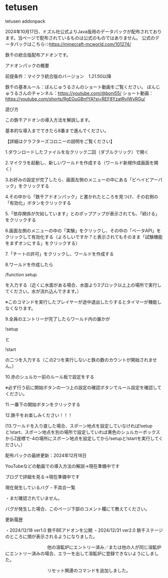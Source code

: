 # tetusen
tetusen addonpack

2024年10月17日、ドズル社公式よりJava版用のデータパックが配布されております。当ページで配布されているものは公式のものではありません。
公式のデータパックはこちら⇨https://minecraft-mcworld.com/101274/

鉄千の統合版配布アドオンです。




アドオンパックの概要

前提条件：マイクラ統合版のバージョン　1.21.50以降

鉄千の基本ルール：ぼんじゅうるさんのショート動画をご覧ください。
ぼんじゅうるさんのチャンネル：https://youtube.com/@bonj55/
ショート動画：https://youtube.com/shorts/RgEGuGBnfYA?si=REF8YzatRylWvRGu/



遊び方

この鉄千アドオンの導入方法を解説します。

基本的な導入までできたら8番まで進んでください。

【詳細はクラフターズコロニーの説明をご覧ください】


1.ダウンロードしたファイルを左クリック二回（ダブルクリック）で開く

2.マイクラを起動し、新しいワールドを作成する（ワールド新規作成画面を開く）

3.お好みの設定が完了したら、画面左側のメニューの中にある「ビヘイビアーパック」をクリックする

4.その中から「鉄千アドオンパック」と書かれたところを見つけ、その右側の「有効化」ボタンをクリックする

5.「依存関係が欠如しています」とのポップアップが表示されても、「続ける」をクリックする

6.画面左側のメニューの中の「実験」をクリックし、その中の「ベータAPI」をクリックして有効化する（よろしいですか？と表示されてもそのまま「試験機能をまずオンにする」をクリックする）

7.「チートの許可」をクリックし、ワールドを作成する

8.ワールドを作成したら

/function setup

を入力する（近くに水面がある場合、水面より3ブロック以上上の場所で実行してください。水が流れ込んできます。）

※このコマンドを実行したプレイヤーが途中退出したりするとタイマーが機能しなくなります。

9.全員のエントリーが完了したらワールド内の誰かが

!setup

と

!start

の二つを入力する（この2つを実行しないと鉄の数のカウントが開始されません。）

10.赤のシュルカー前のルール板で設定をする

※必ず行う前に開始ボタンの一つ上の設定の確認ボタンでルール設定を確認してください。

11.一番下の開始ボタンをクリックする

12.鉄千をお楽しみください！！！




(13.ワールドを入り直した場合、スポーン地点を設定していなければ!setupと!start、スポーン地点を別の場所で設定していれば黄色のシュルカーボックスからZ座標で-4の場所にスポーン地点を設定してから!setupと!startを実行してください。）




配布パックの最終更新：2024年12月18日

YouTubeなどの動画での導入方法の解説→現在準備中です

ブログで詳細を見る→現在準備中です

現在発生しているバグ・不具合一覧

・まだ確認されていません。




バグが発生した場合、このページ下部のコメント欄にて教えてください。

更新履歴

・2024/12/18 ver1.0 鉄千BEアドオンを公開
・2024/12/31 ver2.0 鉄千ステージのところに頭が表示されるようになりました。

　　　　　　　　　  他の溶鉱炉にエントリー済み／または他の人が同じ溶鉱炉にエントリー済みの場合、エラーを出して溶鉱炉に登録できないようにしました。

　　　　　　　　　  リセット関連のコマンドを追加しました。
